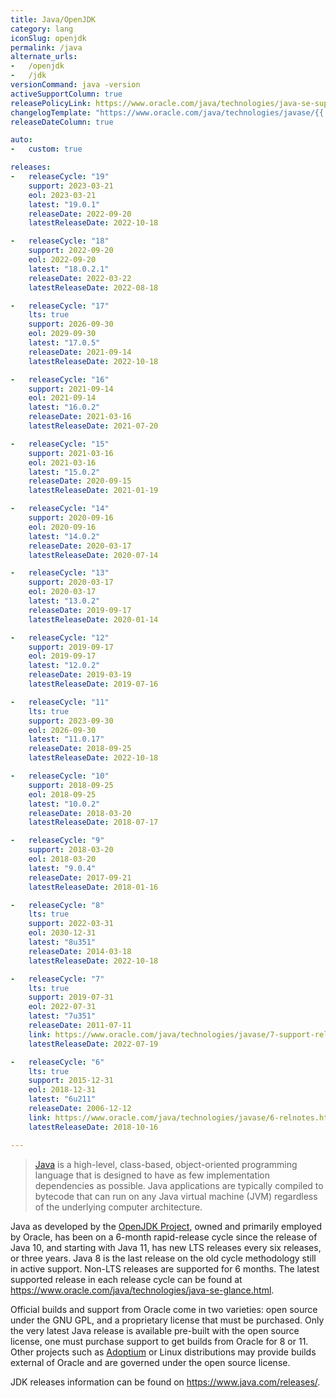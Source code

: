 ```yaml
---
title: Java/OpenJDK
category: lang
iconSlug: openjdk
permalink: /java
alternate_urls:
-   /openjdk
-   /jdk
versionCommand: java -version
activeSupportColumn: true
releasePolicyLink: https://www.oracle.com/java/technologies/java-se-support-roadmap.html
changelogTemplate: "https://www.oracle.com/java/technologies/javase/{{'__LATEST__'|replace:'.','-'}}-relnotes.html"
releaseDateColumn: true

auto:
-   custom: true

releases:
-   releaseCycle: "19"
    support: 2023-03-21
    eol: 2023-03-21
    latest: "19.0.1"
    releaseDate: 2022-09-20
    latestReleaseDate: 2022-10-18

-   releaseCycle: "18"
    support: 2022-09-20
    eol: 2022-09-20
    latest: "18.0.2.1"
    releaseDate: 2022-03-22
    latestReleaseDate: 2022-08-18

-   releaseCycle: "17"
    lts: true
    support: 2026-09-30
    eol: 2029-09-30
    latest: "17.0.5"
    releaseDate: 2021-09-14
    latestReleaseDate: 2022-10-18

-   releaseCycle: "16"
    support: 2021-09-14
    eol: 2021-09-14
    latest: "16.0.2"
    releaseDate: 2021-03-16
    latestReleaseDate: 2021-07-20

-   releaseCycle: "15"
    support: 2021-03-16
    eol: 2021-03-16
    latest: "15.0.2"
    releaseDate: 2020-09-15
    latestReleaseDate: 2021-01-19

-   releaseCycle: "14"
    support: 2020-09-16
    eol: 2020-09-16
    latest: "14.0.2"
    releaseDate: 2020-03-17
    latestReleaseDate: 2020-07-14

-   releaseCycle: "13"
    support: 2020-03-17
    eol: 2020-03-17
    latest: "13.0.2"
    releaseDate: 2019-09-17
    latestReleaseDate: 2020-01-14

-   releaseCycle: "12"
    support: 2019-09-17
    eol: 2019-09-17
    latest: "12.0.2"
    releaseDate: 2019-03-19
    latestReleaseDate: 2019-07-16

-   releaseCycle: "11"
    lts: true
    support: 2023-09-30
    eol: 2026-09-30
    latest: "11.0.17"
    releaseDate: 2018-09-25
    latestReleaseDate: 2022-10-18

-   releaseCycle: "10"
    support: 2018-09-25
    eol: 2018-09-25
    latest: "10.0.2"
    releaseDate: 2018-03-20
    latestReleaseDate: 2018-07-17

-   releaseCycle: "9"
    support: 2018-03-20
    eol: 2018-03-20
    latest: "9.0.4"
    releaseDate: 2017-09-21
    latestReleaseDate: 2018-01-16

-   releaseCycle: "8"
    lts: true
    support: 2022-03-31
    eol: 2030-12-31
    latest: "8u351"
    releaseDate: 2014-03-18
    latestReleaseDate: 2022-10-18

-   releaseCycle: "7"
    lts: true
    support: 2019-07-31
    eol: 2022-07-31
    latest: "7u351"
    releaseDate: 2011-07-11
    link: https://www.oracle.com/java/technologies/javase/7-support-relnotes.html#R170_361
    latestReleaseDate: 2022-07-19

-   releaseCycle: "6"
    lts: true
    support: 2015-12-31
    eol: 2018-12-31
    latest: "6u211"
    releaseDate: 2006-12-12
    link: https://www.oracle.com/java/technologies/javase/6-relnotes.html#R160_211
    latestReleaseDate: 2018-10-16

---
```


> [Java](https://www.oracle.com/java/) is a high-level, class-based, object-oriented programming
> language that is designed to have as few implementation dependencies as possible. Java
> applications are typically compiled to bytecode that can run on any Java virtual machine (JVM)
> regardless of the underlying computer architecture.

Java as developed by the [OpenJDK Project](https://openjdk.org/), owned and primarily employed by
Oracle, has been on a 6-month rapid-release cycle since the release of Java 10, and starting with
Java 11, has new LTS releases every six releases, or three years. Java 8 is the last release on the
old cycle methodology still in active support. Non-LTS releases are supported for 6 months. The
latest supported release in each release cycle can be found at
<https://www.oracle.com/java/technologies/java-se-glance.html>.

Official builds and support from Oracle come in two varieties: open source under the GNU GPL, and a
proprietary license that must be purchased. Only the very latest Java release is available pre-built
with the open source license, one must purchase support to get builds from Oracle for 8 or 11.
Other projects such as [Adoptium](https://adoptium.net/) or Linux distributions may provide builds
external of Oracle and are governed under the open source license.

JDK releases information can be found on <https://www.java.com/releases/>.
